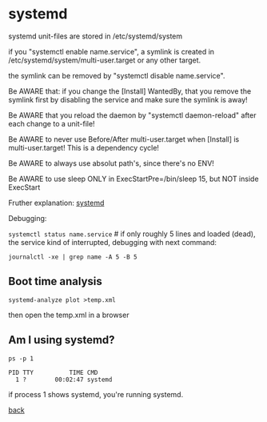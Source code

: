 systemd
=======

systemd unit-files are stored in /etc/systemd/system

if you "systemctl enable name.service", a symlink is created in /etc/systemd/system/multi-user.target or any other target.

the symlink can be removed by "systemctl disable name.service".

Be AWARE that: if you change the [Install] WantedBy, that you remove the symlink first by disabling the service and make sure the symlink is away!

Be AWARE that you reload the daemon by "systemctl daemon-reload" after each change to a unit-file!

Be AWARE to never use Before/After multi-user.target when [Install] is multi-user.target! This is a dependency cycle!

Be AWARE to always use absolut path's, since there's no ENV!

Be AWARE to use sleep ONLY in ExecStartPre=/bin/sleep 15, but NOT inside ExecStart

Fruther explanation: [systemd](https://www.digitalocean.com/community/tutorials/understanding-systemd-units-and-unit-files)

Debugging:

`systemctl status name.service`	# if only roughly 5 lines and loaded (dead), the service kind of interrupted, debugging with next command:

`journalctl -xe | grep name -A 5 -B 5`

Boot time analysis
------------------

`systemd-analyze plot >temp.xml`

then open the temp.xml in a browser

Am I using systemd?
-------------------

`ps -p 1`

    PID TTY          TIME CMD
      1 ?        00:02:47 systemd
      
if process 1 shows systemd, you're running systemd.

[back](./)

